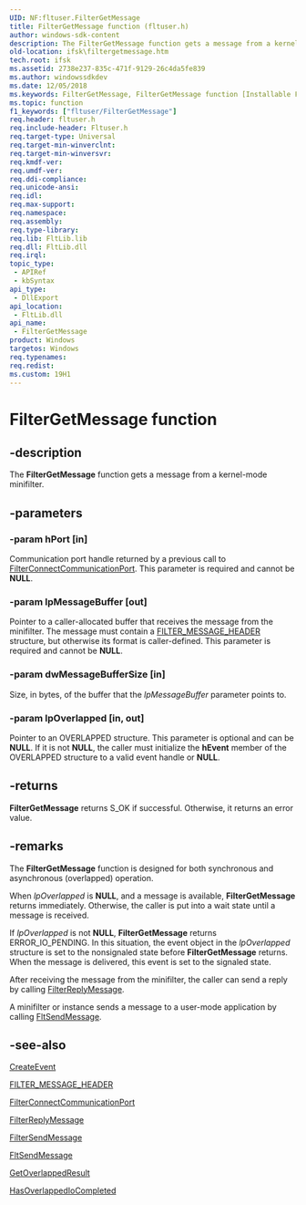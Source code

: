 ```yaml
---
UID: NF:fltuser.FilterGetMessage
title: FilterGetMessage function (fltuser.h)
author: windows-sdk-content
description: The FilterGetMessage function gets a message from a kernel-mode minifilter.
old-location: ifsk\filtergetmessage.htm
tech.root: ifsk
ms.assetid: 2738e237-835c-471f-9129-26c4da5fe839
ms.author: windowssdkdev
ms.date: 12/05/2018
ms.keywords: FilterGetMessage, FilterGetMessage function [Installable File System Drivers], FltWin32ApiRef_2a4730dd-cee5-4a3e-b904-c19683fc314a.xml, fltuser/FilterGetMessage, ifsk.filtergetmessage
ms.topic: function
f1_keywords: ["fltuser/FilterGetMessage"]
req.header: fltuser.h
req.include-header: Fltuser.h
req.target-type: Universal
req.target-min-winverclnt: 
req.target-min-winversvr: 
req.kmdf-ver: 
req.umdf-ver: 
req.ddi-compliance: 
req.unicode-ansi: 
req.idl: 
req.max-support: 
req.namespace: 
req.assembly: 
req.type-library: 
req.lib: FltLib.lib
req.dll: FltLib.dll
req.irql: 
topic_type:
 - APIRef
 - kbSyntax
api_type:
 - DllExport
api_location:
 - FltLib.dll
api_name:
 - FilterGetMessage
product: Windows
targetos: Windows
req.typenames: 
req.redist: 
ms.custom: 19H1
---
```


# FilterGetMessage function


## -description


The <b>FilterGetMessage</b> function gets a message from a kernel-mode minifilter. 


## -parameters




### -param hPort [in]

Communication port handle returned by a previous call to <a href="https://docs.microsoft.com/windows/desktop/api/fltuser/nf-fltuser-filterconnectcommunicationport">FilterConnectCommunicationPort</a>. This parameter is required and cannot be <b>NULL</b>. 


### -param lpMessageBuffer [out]

Pointer to a caller-allocated buffer that receives the message from the minifilter. The message must contain a <a href="https://docs.microsoft.com/windows-hardware/drivers/ddi/content/fltuserstructures/ns-fltuserstructures-_filter_message_header">FILTER_MESSAGE_HEADER</a> structure, but otherwise its format is caller-defined. This parameter is required and cannot be <b>NULL</b>. 


### -param dwMessageBufferSize [in]

Size, in bytes, of the buffer that the <i>lpMessageBuffer</i> parameter points to. 


### -param lpOverlapped [in, out]

Pointer to an OVERLAPPED structure. This parameter is optional and can be <b>NULL</b>. If it is not <b>NULL</b>, the caller must initialize the <b>hEvent</b> member of the OVERLAPPED structure to a valid event handle or <b>NULL</b>. 


## -returns



<b>FilterGetMessage</b> returns S_OK if successful. Otherwise, it returns an error value. 




## -remarks



The <b>FilterGetMessage</b> function is designed for both synchronous and asynchronous (overlapped) operation. 

When <i>lpOverlapped</i> is <b>NULL</b>, and a message is available, <b>FilterGetMessage</b>  returns immediately. Otherwise, the caller is put into a wait state until a message is received.

If <i>lpOverlapped</i> is not <b>NULL</b>, <b>FilterGetMessage</b> returns ERROR_IO_PENDING. In this situation, the event object in the <i>lpOverlapped</i> structure is set to the nonsignaled state before <b>FilterGetMessage</b> returns. When the message is delivered, this event is set to the signaled state.

After receiving the message from the minifilter, the caller can send a reply by calling <a href="https://docs.microsoft.com/windows/desktop/api/fltuser/nf-fltuser-filterreplymessage">FilterReplyMessage</a>. 

A minifilter or instance sends a message to a user-mode application by calling <a href="https://docs.microsoft.com/windows-hardware/drivers/ddi/content/fltkernel/nf-fltkernel-fltsendmessage">FltSendMessage</a>.  




## -see-also




<a href="http://go.microsoft.com/fwlink/p/?linkid=139082">CreateEvent</a>



<a href="https://docs.microsoft.com/windows-hardware/drivers/ddi/content/fltuserstructures/ns-fltuserstructures-_filter_message_header">FILTER_MESSAGE_HEADER</a>



<a href="https://docs.microsoft.com/windows/desktop/api/fltuser/nf-fltuser-filterconnectcommunicationport">FilterConnectCommunicationPort</a>



<a href="https://docs.microsoft.com/windows/desktop/api/fltuser/nf-fltuser-filterreplymessage">FilterReplyMessage</a>



<a href="https://docs.microsoft.com/windows/desktop/api/fltuser/nf-fltuser-filtersendmessage">FilterSendMessage</a>



<a href="https://docs.microsoft.com/windows-hardware/drivers/ddi/content/fltkernel/nf-fltkernel-fltsendmessage">FltSendMessage</a>



<a href="http://go.microsoft.com/fwlink/p/?linkid=139083">GetOverlappedResult</a>



<a href="http://go.microsoft.com/fwlink/p/?linkid=139084">HasOverlappedIoCompleted</a>
 

 

